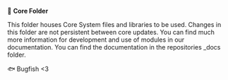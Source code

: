 📁 **Core Folder**

This folder houses Core System files and libraries to be used. Changes in this folder are not persistent between core updates. You can find much more information for development and use of modules in our documentation. You can find the documentation in the repositories _docs folder.

🐟 Bugfish <3
